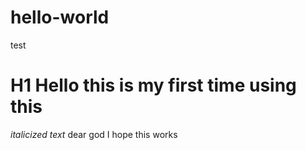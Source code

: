 # hello-world
test

# H1 Hello this is my first time using this

*italicized text* dear god I hope this works
